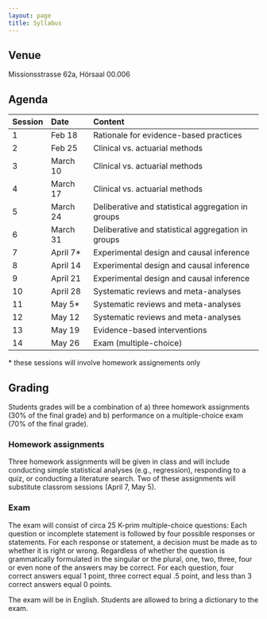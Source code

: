 ```yaml
---
layout: page
title: Syllabus
---
```


## Venue
Missionsstrasse 62a, Hörsaal 00.006

## Agenda

| Session        | Date           | Content  |
| ----- |:------------| :-----|
| 1 | Feb 18 | Rationale for evidence-based practices |
| 2 | Feb 25 | Clinical vs. actuarial methods |
| 3 | March 10 | Clinical vs. actuarial methods |
| 4 | March 17 | Clinical vs. actuarial methods |
| 5 | March 24|  Deliberative and statistical aggregation in groups |
| 6 | March 31|  Deliberative and statistical aggregation in groups |
| 7 | April 7* | Experimental design and causal inference |
| 8 | April 14 | Experimental design and causal inference |
| 9 | April 21 | Experimental design and causal inference |
| 10 | April 28 | Systematic reviews and meta-analyses |
| 11 | May 5* | Systematic reviews and meta-analyses |
| 12 | May 12 | Systematic reviews and meta-analyses |
| 13 | May 19 | Evidence-based interventions |
| 14 | May 26 | Exam (multiple-choice) |

\* these sessions will involve homework assignements only

## Grading
Students grades will be a combination of a) three homework assignments (30% of the final grade) and b) performance on a multiple-choice exam (70% of the final grade).

### Homework assignments
Three homework assignments will be given in class and will include conducting simple statistical analyses (e.g., regression), responding to a quiz, or conducting a literature search. Two of these assignments will substitute classrom sessions (April 7, May 5). 

### Exam
The exam will consist of circa 25 K-prim multiple-choice questions: Each question or incomplete statement is followed by four possible responses or statements. For each response or statement, a decision must be made as to whether it is right or wrong. Regardless of whether the question is grammatically formulated in the singular or the plural, one, two, three, four or even none of the answers may be correct. For each question, four correct answers equal 1 point, three correct equal .5 point, and less than 3 correct answers equal 0 points. 

The exam will be in English. Students are allowed to bring a dictionary to the exam. 
